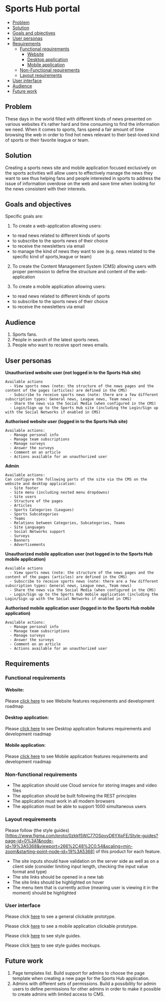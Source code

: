 # Sports Hub portal

- [Problem](#problem)
- [Solution](#solution)
- [Goals and objectives](#goals-and-objectives)
- [User personas](#user-personas)
- [Requirements](#requirements)
  - [Functional requirements](#functional-requirements)
    - [Website](#website)
    - [Desktop application](#desktop-application)
    - [Mobile application](#mobile-application)
  - [Non-Functional requirements](#non-functional-requirements)
  - [Layout requirements](#layout-requirements)
- [User interface](#user-interface)
- [Audience](#audience)
- [Future work](#future-work)

## Problem

These days in the world filled with different kinds of news presented on various websites it’s rather hard and time consuming to find the information we need. When it comes to sports, fans spend a fair amount of time browsing the web in order to find hot news relevant to their best-loved kind of sports or their favorite league or team.

## Solution

Creating a sports news site and mobile application focused exclusively on the sports activities will allow users to effectively manage the news they want to see thus helping fans and people interested in sports to address the issue of information overdose on the web and save time when looking for the news consistent with their interests.

## Goals and objectives

Specific goals are:
1. To create a web-application allowing users:
  - to read news related to different kinds of sports
  - to subscribe to the sports news of their choice
  - to receive the newsletters via email
  - to manage the kind of news they want to see (e.g. news related to the specific kind of sports,league or team)

2. To create the Content Management System (CMS) allowing users with proper permission to define the structure and content of the web-application

3. To create a mobile application allowing users:
  - to read news related to different kinds of sports
  - to subscribe to the sports news of their choice
  - to receive the newsletters via email

## Audience

1. Sports fans.
2. People in search of the latest sports news.
3. People who want to receive sport news emails.

## User personas

**Unauthorized website user (not logged in to the Sports Hub site)**

    Available actions
      - View sports news (note: the structure of the news pages and the content of the pages (articles) are defined in the CMS)
      - Subscribe to receive sports news (note: there are a few different subscription types: General news, League news, Team news)
      - Share the news via the Social Media (when configured in the CMS)
      - Login/Sign up to the Sports Hub site (including the Login/Sign up with the Social Networks if enabled in CMS)

**Authorised website user (logged in to the Sports Hub site)**

    Available actions:
      - Manage personal info
      - Manage team subscriptions
      - Manage surveys
      - Answer the surveys
      - Comment on an article
      - Actions available for an unauthorized user

**Admin**

    Available actions:
    Can configure the following parts of the site via the CMS on the website and desktop application:
      - Site footer
      - Site menu (including nested menu dropdowns)
      - Site users
      - Structure of the pages
      - Articles
      - Sports Categories (Leagues)
      - Sports Subcategories
      - Teams
      - Relations between Categories, Subcategories, Teams
      - Site Languages
      - Social Networks support
      - Surveys
      - Banners
      - Advertisements

**Unauthorized mobile application user (not logged in to the Sports Hub mobile application)**

    Available actions
      - View sports news (note: the structure of the news pages and the content of the pages (articles) are defined in the CMS)
      - Subscribe to receive sports news (note: there are a few different subscription types: General news, League news, Team news)
      - Share the news via the Social Media (when configured in the CMS)
      - Login/Sign up to the Sports Hub mobile application (including the Login/Sign up with the Social Networks if enabled in CMS)

**Authorised mobile application user (logged in to the Sports Hub mobile application)**

    Available actions:
      - Manage personal info
      - Manage team subscriptions
      - Manage surveys
      - Answer the surveys
      - Comment on an article
      - Actions available for an unauthorized user

## Requirements

### Functional requirements

#### Website:

Please [click here](/sports_hub_portal/web_application_features/web_application_features_list/) to see Website features requirements and development roadmap

#### Desktop application:

Please [click here](/sports_hub_portal/desktop_application_features/desktop_application_features_list/) to see Desktop application features requirements and development roadmap

#### Mobile application:

Please [click here](/sports_hub_portal/mobile_application_features/mobile_application_features_list/) to see Mobile application features requirements and development roadmap

### Non-functional requirements

- The application should use Cloud service for storing images and video files
- The application should be built following the REST principles
- The application must work in all modern browsers
- The application must be able to support 1000 simultaneous users

### Layout requirements

Please follow (the style guides)[https://www.figma.com/proto/0zkkf5WC77OSpvyD6YXpFE/Style-guides?page-id=0%3A1&node-id=19%3A5368&viewport=266%2C48%2C0.54&scaling=min-zoom&starting-point-node-id=19%3A5368] of this product for each feature.

- The site inputs should have validation on the server side as well as on a client side (consider limiting input length, checking the input value format and type)
- The site links should be opened in a new tab
- The site links should be highlighted on hover
- The menu item that is currently active (meaning user is viewing it in the moment) should be highlighted

### User interface

Please click [here](https://www.figma.com/proto/JVDTph8VY9Ye7kz8BTDxhJ/1-Sport-News-General-Prototype?node-id=0%3A2&viewport=592%2C442%2C1&scaling=min-zoom) to see a general clickable prototype.

Please click [here](https://www.figma.com/proto/JVDTph8VY9Ye7kz8BTDxhJ/1-Sports-Hub-General-Prototype?page-id=0%3A5852&node-id=0%3A5853&viewport=284%2C263%2C0.04008595272898674&scaling=scale-down) to see a mobile application clickable prototype.

Please click [here](https://www.figma.com/proto/0zkkf5WC77OSpvyD6YXpFE/Style-guides?page-id=0%3A1&node-id=19%3A5368&viewport=266%2C48%2C0.04&scaling=min-zoom&starting-point-node-id=19%3A5368&show-proto-sidebar=1) to see style guides.

Please click [here](https://www.figma.com/file/0zkkf5WC77OSpvyD6YXpFE/Style-guides?node-id=0%3A1
) to see style guides mockups.

## Future work

1. Page templates list. Build support for admins to choose the page template when creating a new page for the Sports Hub application.
2. Admins with different sets of permissions. Build a possibility for admin users to define permissions for other admins in order to make it possible to create admins with limited access to CMS.

